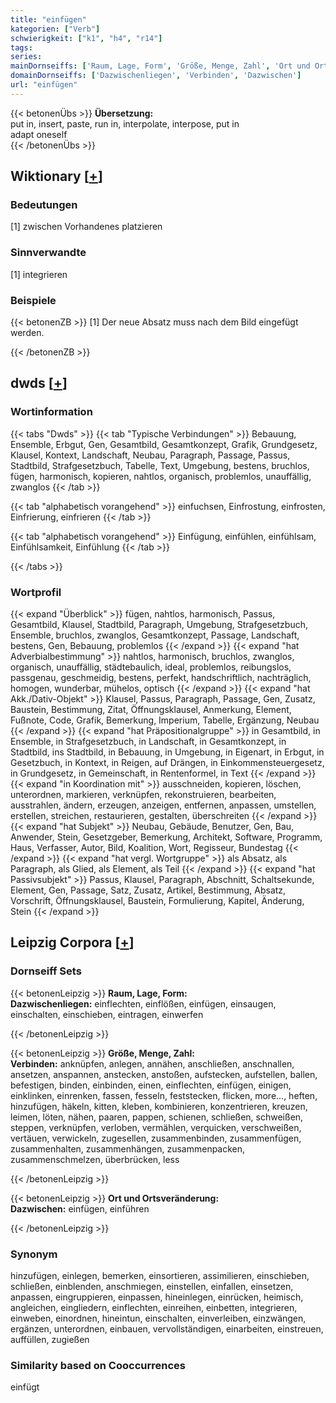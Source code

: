 ```yaml
---
title: "einfügen"
kategorien: ["Verb"]
schwierigkeit: ["k1", "h4", "r14"]
tags:
series:
mainDornseiffs: ['Raum, Lage, Form', 'Größe, Menge, Zahl', 'Ort und Ortsveränderung']
domainDornseiffs: ['Dazwischenliegen', 'Verbinden', 'Dazwischen']
url: "einfügen"
---
```


{{< betonenÜbs >}}
**Übersetzung:**  
put in, insert, paste, run in, interpolate, interpose, put  in  
adapt oneself  
{{< /betonenÜbs >}}

## Wiktionary [[+](https://de.wiktionary.org/wiki/einfügen)]

### Bedeutungen
[1] zwischen Vorhandenes platzieren  

### Sinnverwandte
[1] integrieren  

### Beispiele
{{< betonenZB >}}
[1] Der neue Absatz muss nach dem Bild eingefügt werden.  

{{< /betonenZB >}}


## dwds [[+](https://www.dwds.de/wb/einfügen)]

### Wortinformation
{{< tabs "Dwds" >}}
{{< tab "Typische Verbindungen" >}}
Bebauung, Ensemble, Erbgut, Gen, Gesamtbild, Gesamtkonzept, Grafik, Grundgesetz, Klausel, Kontext, Landschaft, Neubau, Paragraph, Passage, Passus, Stadtbild, Strafgesetzbuch, Tabelle, Text, Umgebung, bestens, bruchlos, fügen, harmonisch, kopieren, nahtlos, organisch, problemlos, unauffällig, zwanglos
{{< /tab >}}

{{< tab "alphabetisch vorangehend" >}}
einfuchsen, Einfrostung, einfrosten, Einfrierung, einfrieren
{{< /tab >}}

{{< tab "alphabetisch vorangehend" >}}
Einfügung, einfühlen, einfühlsam, Einfühlsamkeit, Einfühlung
{{< /tab >}}

{{< /tabs >}}

### Wortprofil
{{< expand "Überblick" >}} fügen, nahtlos, harmonisch, Passus, Gesamtbild, Klausel, Stadtbild, Paragraph, Umgebung, Strafgesetzbuch, Ensemble, bruchlos, zwanglos, Gesamtkonzept, Passage, Landschaft, bestens, Gen, Bebauung, problemlos {{< /expand >}}
{{< expand "hat Adverbialbestimmung" >}} nahtlos, harmonisch, bruchlos, zwanglos, organisch, unauffällig, städtebaulich, ideal, problemlos, reibungslos, passgenau, geschmeidig, bestens, perfekt, handschriftlich, nachträglich, homogen, wunderbar, mühelos, optisch {{< /expand >}}
{{< expand "hat Akk./Dativ-Objekt" >}} Klausel, Passus, Paragraph, Passage, Gen, Zusatz, Baustein, Bestimmung, Zitat, Öffnungsklausel, Anmerkung, Element, Fußnote, Code, Grafik, Bemerkung, Imperium, Tabelle, Ergänzung, Neubau {{< /expand >}}
{{< expand "hat Präpositionalgruppe" >}} in Gesamtbild, in Ensemble, in Strafgesetzbuch, in Landschaft, in Gesamtkonzept, in Stadtbild, ins Stadtbild, in Bebauung, in Umgebung, in Eigenart, in Erbgut, in Gesetzbuch, in Kontext, in Reigen, auf Drängen, in Einkommensteuergesetz, in Grundgesetz, in Gemeinschaft, in Rentenformel, in Text {{< /expand >}}
{{< expand "in Koordination mit" >}} ausschneiden, kopieren, löschen, unterordnen, markieren, verknüpfen, rekonstruieren, bearbeiten, ausstrahlen, ändern, erzeugen, anzeigen, entfernen, anpassen, umstellen, erstellen, streichen, restaurieren, gestalten, überschreiten {{< /expand >}}
{{< expand "hat Subjekt" >}} Neubau, Gebäude, Benutzer, Gen, Bau, Anwender, Stein, Gesetzgeber, Bemerkung, Architekt, Software, Programm, Haus, Verfasser, Autor, Bild, Koalition, Wort, Regisseur, Bundestag {{< /expand >}}
{{< expand "hat vergl. Wortgruppe" >}} als Absatz, als Paragraph, als Glied, als Element, als Teil {{< /expand >}}
{{< expand "hat Passivsubjekt" >}} Passus, Klausel, Paragraph, Abschnitt, Schaltsekunde, Element, Gen, Passage, Satz, Zusatz, Artikel, Bestimmung, Absatz, Vorschrift, Öffnungsklausel, Baustein, Formulierung, Kapitel, Änderung, Stein {{< /expand >}}

## Leipzig Corpora [[+](https://corpora.uni-leipzig.de/en/res?word=einfügen&corpusId=deu_newscrawl-public_2018)]

### Dornseiff Sets
{{< betonenLeipzig >}}
**Raum, Lage, Form:**  
**Dazwischenliegen:** einflechten, einflößen, einfügen, einsaugen, einschalten, einschieben, eintragen, einwerfen  

{{< /betonenLeipzig >}}


{{< betonenLeipzig >}}
**Größe, Menge, Zahl:**  
**Verbinden:** anknüpfen, anlegen, annähen, anschließen, anschnallen, ansetzen, anspannen, anstecken, anstoßen, aufstecken, aufstellen, ballen, befestigen, binden, einbinden, einen, einflechten, einfügen, einigen, einklinken, einrenken, fassen, fesseln, feststecken, flicken, more..., heften, hinzufügen, häkeln, kitten, kleben, kombinieren, konzentrieren, kreuzen, leimen, löten, nähen, paaren, pappen, schienen, schließen, schweißen, steppen, verknüpfen, verloben, vermählen, verquicken, verschweißen, vertäuen, verwickeln, zugesellen, zusammenbinden, zusammenfügen, zusammenhalten, zusammenhängen, zusammenpacken, zusammenschmelzen, überbrücken, less  

{{< /betonenLeipzig >}}


{{< betonenLeipzig >}}
**Ort und Ortsveränderung:**  
**Dazwischen:** einfügen, einführen  

{{< /betonenLeipzig >}}

### Synonym
hinzufügen, einlegen, bemerken, einsortieren, assimilieren, einschieben, schließen, einblenden, anschmiegen, einstellen, einfallen, einsetzen, anpassen, eingruppieren, einpassen, hineinlegen, einrücken, heimisch, angleichen, eingliedern, einflechten, einreihen, einbetten, integrieren, einweben, einordnen, hineintun, einschalten, einverleiben, einzwängen, ergänzen, unterordnen, einbauen, vervollständigen, einarbeiten, einstreuen, auffüllen, zugießen


### Similarity based on Cooccurrences
einfügt

